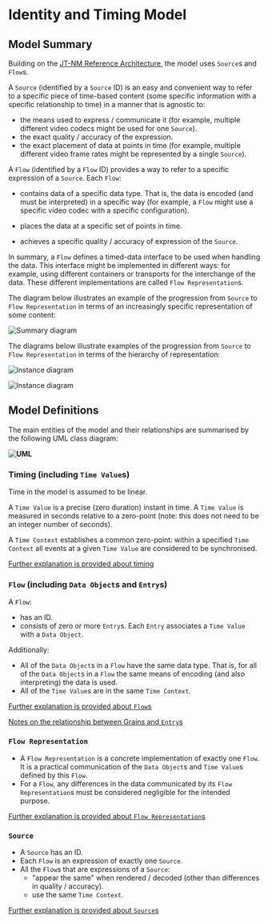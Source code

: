 # Identity and Timing Model

## Model Summary

Building on the [JT-NM Reference Architecture](http://www.jt-nm.org/RA-1.0/), the model uses `Source`s and `Flow`s.

A `Source` (identified by a `Source` ID) is an easy and convenient way to refer to a specific piece of time-based content (some specific information with a specific relationship to time) in a manner that is agnostic to:

* the means used to express / communicate it (for example, multiple different video codecs might be used for one `Source`).
* the exact quality / accuracy of the expression.
* the exact placement of data at points in time (for example, multiple different video frame rates might be represented by a single `Source`).

A `Flow` (identified by a `Flow` ID) provides a way to refer to a specific expression of a `Source`. Each `Flow`:

* contains data of a specific data type. That is, the data is encoded (and must be interpreted) in a specific way (for example, a `Flow` might use a specific video codec with a specific configuration).
* places the data at a specific set of points in time.

* achieves a specific quality / accuracy of expression of the `Source`.

In summary, a `Flow` defines a timed-data interface to be used when handling the data. This interface might be implemented in different ways: for example, using different containers or transports for the interchange of the data. These different implementations are called `Flow Representation`s.

The diagram below illustrates an example of the progression from `Source` to `Flow Representation` in terms of an increasingly specific representation of some content:



![Summary diagram](images/2.1-Summary.png)



The diagrams below illustrate examples of the progression from `Source` to `Flow Representation` in terms of the hierarchy of representation:

![Instance diagram](images/2.1-SourceFlowInstanceDiagram.png)



![Instance diagram](images/2.1-SourceFlowInstanceDiagram2.png)



## Model Definitions

The main entities of the model and their relationships are summarised by the following UML class diagram:



**![UML](images/2.1-UML.png)**



### Timing (including `Time Value`s)

Time in the model is assumed to be linear.

A `Time Value` is a precise (zero duration) instant in time. A `Time Value` is measured in seconds relative to a zero\-point (note: this does not need to be an integer number of seconds).

A `Time Context` establishes a common zero-point: within a specified `Time Context` all events at a given `Time Value` are considered to be synchronised.

[Further explanation is provided about timing](2.5._Explanation_-_Timing.md)

### `Flow` (including `Data Object`s and `Entry`s)

A `Flow`:

* has an ID.
* consists of zero or more `Entry`s. Each `Entry` associates a `Time Value` with a `Data Object`.

Additionally:

* All of the `Data Object`s in a `Flow` have the same data type. That is, for all of the `Data Object`s in a `Flow` the same means of encoding (and also interpreting) the data is used.
* All of the `Time Value`s are in the same `Time Context`.

[Further explanation is provided about `Flow`s](2.3._Explanation_-_Flow.md)

[Notes on the relationship between Grains and `Entry`s](4.0.%20Appendix%20-%20Commentary.md#address-mapping-of-the-identity-and-timing-model-to-grains)

### `Flow Representation`

* A `Flow Representation` is a concrete implementation of exactly one `Flow`. It is a practical communication of the `Data Object`s and `Time Value`s defined by this `Flow`.
* For a `Flow`, any differences in the data communicated by its `Flow Representation`s must be considered negligible for the intended purpose.

[Further explanation is provided about `Flow Representation`s](2.4._Explanation_-_Flow_Representation.md)

### `Source`

* A `Source` has an ID.
* Each `Flow` is an expression of exactly one `Source`.
* All the `Flow`s that are expressions of a `Source`:
  * "appear the same" when rendered / decoded (other than differences in quality / accuracy).
  * use the same `Time Context`.

[Further explanation is provided about `Source`s](2.2._Explanation_-_Source.md)
